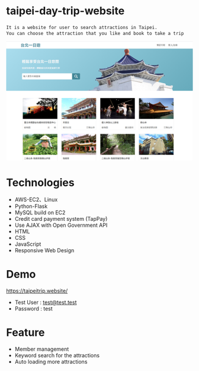 # taipei-day-trip-website
```
It is a website for user to search attractions in Taipei.
You can choose the attraction that you like and book to take a trip
```
![image](https://github.com/songlin1026/taipei-day-trip-website/blob/main/Demo.png)
# Technologies
* AWS-EC2、Linux
* Python-Flask
* MySQL build on EC2
* Credit card payment system (TapPay)
* Use AJAX with Open Government API
* HTML
* CSS
* JavaScript
* Responsive Web Design 

# Demo
https://taipeitrip.website/
* Test User : test@test.test
* Password : test

# Feature
* Member management
* Keyword search for the attractions
* Auto loading more attractions 
